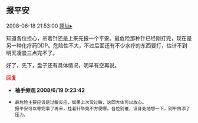 ## 报平安
2008-06-18 21:53:00
[原址▸](http://www.fxgan.com/chan_time/2008_01_06/987.htm)


知道各位担心，吊着针还是上来先报一个平安。最危险那种针已经刚打完，现在是另一种化疗药DDP。危险性不大，不过后面还有不少水疗的东西要打，估计不到明天凌晨三点完不了。

好了，先下，盘子还有具体情况，明早有空再说。




<font color='red'>**回复**</font>


- **袖手旁观 2008/6/19 0:23:42**
- ```
  最危险主要应该是过敏反应，如果上次没过敏，这回大体可以放心。
  报平安可以等完事了再来，挂着针毕竟不方便哪。各位别催，设身处地想一下，别平白添了压力。
  ```
